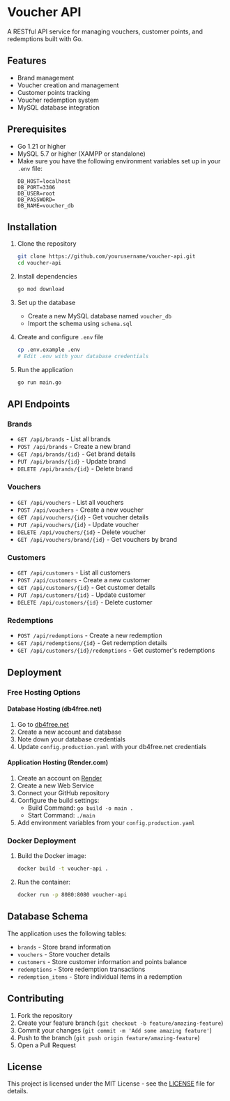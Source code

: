 # Voucher API

A RESTful API service for managing vouchers, customer points, and redemptions built with Go.

## Features

- Brand management
- Voucher creation and management
- Customer points tracking
- Voucher redemption system
- MySQL database integration

## Prerequisites

- Go 1.21 or higher
- MySQL 5.7 or higher (XAMPP or standalone)
- Make sure you have the following environment variables set up in your `.env` file:
  ```
  DB_HOST=localhost
  DB_PORT=3306
  DB_USER=root
  DB_PASSWORD=
  DB_NAME=voucher_db
  ```

## Installation

1. Clone the repository
   ```bash
   git clone https://github.com/yourusername/voucher-api.git
   cd voucher-api
   ```

2. Install dependencies
   ```bash
   go mod download
   ```

3. Set up the database
   - Create a new MySQL database named `voucher_db`
   - Import the schema using `schema.sql`

4. Create and configure `.env` file
   ```bash
   cp .env.example .env
   # Edit .env with your database credentials
   ```

5. Run the application
   ```bash
   go run main.go
   ```

## API Endpoints

### Brands
- `GET /api/brands` - List all brands
- `POST /api/brands` - Create a new brand
- `GET /api/brands/{id}` - Get brand details
- `PUT /api/brands/{id}` - Update brand
- `DELETE /api/brands/{id}` - Delete brand

### Vouchers
- `GET /api/vouchers` - List all vouchers
- `POST /api/vouchers` - Create a new voucher
- `GET /api/vouchers/{id}` - Get voucher details
- `PUT /api/vouchers/{id}` - Update voucher
- `DELETE /api/vouchers/{id}` - Delete voucher
- `GET /api/vouchers/brand/{id}` - Get vouchers by brand

### Customers
- `GET /api/customers` - List all customers
- `POST /api/customers` - Create a new customer
- `GET /api/customers/{id}` - Get customer details
- `PUT /api/customers/{id}` - Update customer
- `DELETE /api/customers/{id}` - Delete customer

### Redemptions
- `POST /api/redemptions` - Create a new redemption
- `GET /api/redemptions/{id}` - Get redemption details
- `GET /api/customers/{id}/redemptions` - Get customer's redemptions

## Deployment

### Free Hosting Options

#### Database Hosting (db4free.net)
1. Go to [db4free.net](https://db4free.net)
2. Create a new account and database
3. Note down your database credentials
4. Update `config.production.yaml` with your db4free.net credentials

#### Application Hosting (Render.com)
1. Create an account on [Render](https://render.com)
2. Create a new Web Service
3. Connect your GitHub repository
4. Configure the build settings:
   - Build Command: `go build -o main .`
   - Start Command: `./main`
5. Add environment variables from your `config.production.yaml`

### Docker Deployment
1. Build the Docker image:
   ```bash
   docker build -t voucher-api .
   ```

2. Run the container:
   ```bash
   docker run -p 8080:8080 voucher-api
   ```

## Database Schema

The application uses the following tables:
- `brands` - Store brand information
- `vouchers` - Store voucher details
- `customers` - Store customer information and points balance
- `redemptions` - Store redemption transactions
- `redemption_items` - Store individual items in a redemption

## Contributing

1. Fork the repository
2. Create your feature branch (`git checkout -b feature/amazing-feature`)
3. Commit your changes (`git commit -m 'Add some amazing feature'`)
4. Push to the branch (`git push origin feature/amazing-feature`)
5. Open a Pull Request

## License

This project is licensed under the MIT License - see the [LICENSE](LICENSE) file for details.
